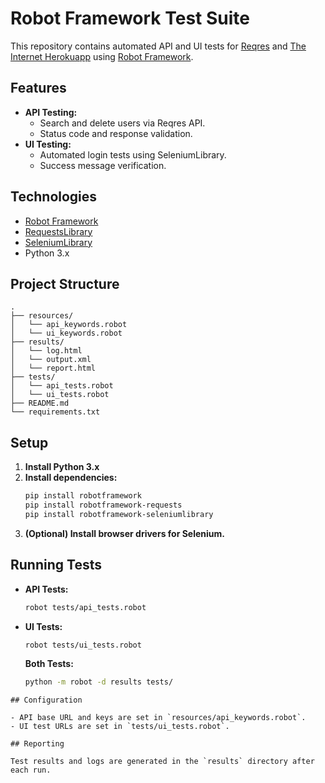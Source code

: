 # Robot Framework Test Suite

This repository contains automated API and UI tests for [Reqres](https://reqres.in/) and [The Internet Herokuapp](https://the-internet.herokuapp.com/login) using [Robot Framework](https://robotframework.org/).

## Features

- **API Testing:**
  - Search and delete users via Reqres API.
  - Status code and response validation.
- **UI Testing:**
  - Automated login tests using SeleniumLibrary.
  - Success message verification.

## Technologies

- [Robot Framework](https://robotframework.org/)
- [RequestsLibrary](https://github.com/MarketSquare/robotframework-requests)
- [SeleniumLibrary](https://github.com/robotframework/SeleniumLibrary)
- Python 3.x

## Project Structure

```
.
├── resources/
│   └── api_keywords.robot
│   └── ui_keywords.robot
├── results/
│   └── log.html
│   └── output.xml
│   └── report.html
├── tests/
│   └── api_tests.robot
│   └── ui_tests.robot
├── README.md
└── requirements.txt
```

## Setup

1. **Install Python 3.x**
2. **Install dependencies:**
   ```sh
   pip install robotframework
   pip install robotframework-requests
   pip install robotframework-seleniumlibrary
   ```
3. **(Optional) Install browser drivers for Selenium.**

## Running Tests

- **API Tests:**
  ```sh
  robot tests/api_tests.robot
  ```
- **UI Tests:**
  ```sh
  robot tests/ui_tests.robot
  ```
  **Both Tests:**
  ```sh
  python -m robot -d results tests/
  ```

```
## Configuration

- API base URL and keys are set in `resources/api_keywords.robot`.
- UI test URLs are set in `tests/ui_tests.robot`.

## Reporting

Test results and logs are generated in the `results` directory after each run.
```
